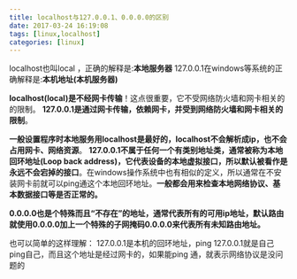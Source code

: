 ```yaml
---
title: localhost与127.0.0.1、0.0.0.0的区别
date: 2017-03-24 16:19:08
tags: [linux,localhost]
categories: [linux]
---
```


localhost也叫local ，正确的解释是:**本地服务器**
127.0.0.1在windows等系统的正确解释是:**本机地址(本机服务器)**

**localhost(local)是不经网卡传输**！这点很重要，它不受网络防火墙和网卡相关的的限制。
**127.0.0.1是通过网卡传输，依赖网卡，并受到网络防火墙和网卡相关的限制**。

**一般设置程序时本地服务用localhost是最好的，localhost不会解析成ip，也不会占用网卡、网络资源**。
**127.0.0.1不属于任何一个有类别地址类，通常被称为本地回环地址(Loop back address)，它代表设备的本地虚拟接口，所以默认被看作是永远不会宕掉的接口**。在windows操作系统中也有相似的定义，所以通常在不安装网卡前就可以ping通这个本地回环地址。**一般都会用来检查本地网络协议、基本数据接口等是否正常的。**


**0.0.0.0也是个特殊而且“不存在”的地址，通常代表所有的可用ip地址，默认路由就使用0.0.0.0加上一个特殊的子网掩码0.0.0.0来代表所有未知路由地址。**
 
也可以简单的这样理解：
127.0.0.1是本机的回环地址，ping 127.0.0.1就是自己ping自己，而且这个地址是经过网卡的，如果能ping 通，就表示网络协议是没问题的